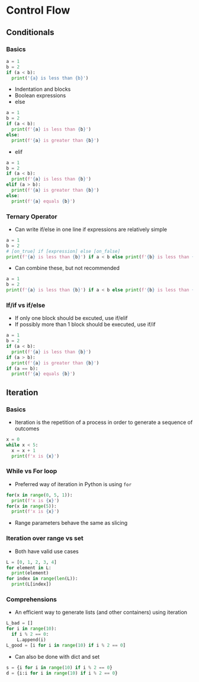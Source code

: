 # Control Flow

## Conditionals
### Basics
```Python
a = 1
b = 2
if (a < b):
  print('{a} is less than {b}')
```
* Indentation and blocks
* Boolean expressions
* else
```Python
a = 1
b = 2
if (a < b):
  print(f'{a} is less than {b}')
else:
  print(f'{a} is greater than {b}')
```
* elif
```Python
a = 1
b = 2
if (a < b):
  print(f'{a} is less than {b}')
elif (a > b):
  print(f'{a} is greater than {b}')
else:
  print(f'{a} equals {b}')
```

### Ternary Operator
* Can write if/else in one line if expressions are relatively simple
```Python
a = 1
b = 2
# [on_true] if [expression] else [on_false]
print(f'{a} is less than {b}') if a < b else print(f'{b} is less than {a}')
```
* Can combine these, but not recommended
```Python
a = 1
b = 2
print(f'{a} is less than {b}') if a < b else print(f'{b} is less than {a}') if b < a else print(f'{a} equals {b}')
```

### If/if vs if/else
* If only one block should be excuted, use if/elif
* If possibly more than 1 block should be executed, use if/if
```Python
a = 1
b = 2
if (a < b):
  print(f'{a} is less than {b}')
if (a > b):
  print(f'{a} is greater than {b}')
if (a == b):
  print(f'{a} equals {b}')
```

## Iteration
### Basics
* Iteration is the repetition of a process in order to generate a sequence of outcomes
```Python
x = 0
while x < 5:
  x = x + 1
  print(f'x is {x}')
```

### While vs For loop
* Preferred way of iteration in Python is using ```for```
```Python
for(x in range(0, 5, 1)):
  print(f'x is {x}')
for(x in range(5)):
  print(f'x is {x}')
```
* Range parameters behave the same as slicing

### Iteration over range vs set
* Both have valid use cases
```Python
L = [0, 1, 2, 3, 4]
for element in L:
  print(element)
for index in range(len(L)):
  print(L[index])
```

### Comprehensions
* An efficient way to generate lists (and other containers) using iteration
```Python
L_bad = []
for i in range(10):
  if i % 2 == 0:
    L.append(i)
L_good = [i for i in range(10) if i % 2 == 0]
```
* Can also be done with dict and set
```Python
s = {i for i in range(10) if i % 2 == 0}
d = {i:i for i in range(10) if i % 2 == 0}
```
